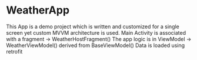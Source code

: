 # WeatherApp
This App is a demo project which is written and customized for a single screen yet custom MVVM architecture is used.
Main Activity is associated with a fragment -> WeatherHostFragment()
The app logic is in ViewModel -> WeatherViewModel() derived from BaseViewModel<Event>()
Data is loaded using retrofit
